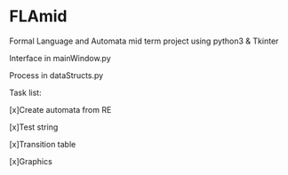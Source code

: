 # FLAmid
Formal Language and Automata mid term project using python3 & Tkinter

Interface in mainWindow.py

Process in dataStructs.py

Task list:

[x]Create automata from RE

[x]Test string

[x]Transition table

[x]Graphics
